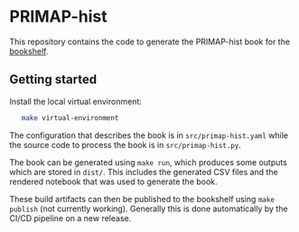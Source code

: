 # PRIMAP-hist



This repository contains the code to generate the PRIMAP-hist book for the [bookshelf](https://github.com/climate-resource/bookshelf).

## Getting started

Install the local virtual environment:

```bash
   make virtual-environment
```

The configuration that describes the book is in `src/primap-hist.yaml`
while the source code to process the book is in `src/primap-hist.py`.


The book can be generated using `make run`,
which produces some outputs which are stored in `dist/`.
This includes the generated CSV files and the rendered notebook
that was used to generate the book.

These build artifacts can then be published to the bookshelf using `make publish`
(not currently working).
Generally this is done automatically by the CI/CD pipeline on a new release.

